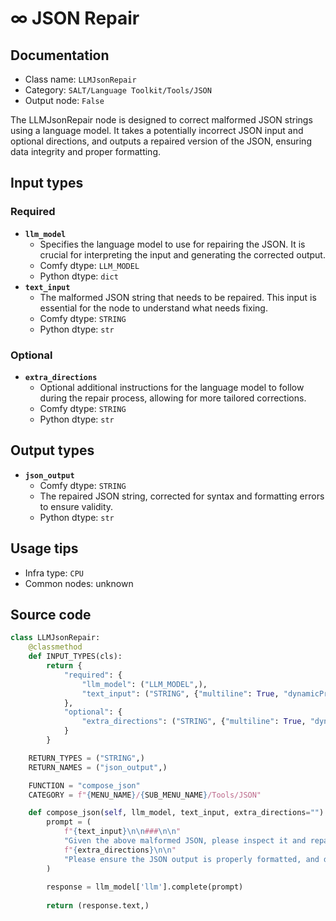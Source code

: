 # ∞ JSON Repair
## Documentation
- Class name: `LLMJsonRepair`
- Category: `SALT/Language Toolkit/Tools/JSON`
- Output node: `False`

The LLMJsonRepair node is designed to correct malformed JSON strings using a language model. It takes a potentially incorrect JSON input and optional directions, and outputs a repaired version of the JSON, ensuring data integrity and proper formatting.
## Input types
### Required
- **`llm_model`**
    - Specifies the language model to use for repairing the JSON. It is crucial for interpreting the input and generating the corrected output.
    - Comfy dtype: `LLM_MODEL`
    - Python dtype: `dict`
- **`text_input`**
    - The malformed JSON string that needs to be repaired. This input is essential for the node to understand what needs fixing.
    - Comfy dtype: `STRING`
    - Python dtype: `str`
### Optional
- **`extra_directions`**
    - Optional additional instructions for the language model to follow during the repair process, allowing for more tailored corrections.
    - Comfy dtype: `STRING`
    - Python dtype: `str`
## Output types
- **`json_output`**
    - Comfy dtype: `STRING`
    - The repaired JSON string, corrected for syntax and formatting errors to ensure validity.
    - Python dtype: `str`
## Usage tips
- Infra type: `CPU`
- Common nodes: unknown


## Source code
```python
class LLMJsonRepair:
    @classmethod
    def INPUT_TYPES(cls):
        return {
            "required": {
                "llm_model": ("LLM_MODEL",),
                "text_input": ("STRING", {"multiline": True, "dynamicPrompts": False, "placeholder": "Malformed JSON..."}),
            },
            "optional": {
                "extra_directions": ("STRING", {"multiline": True, "dynamicPrompts": False, "placeholder": "Extra directions for the LLM to follow..."}),
            }
        }

    RETURN_TYPES = ("STRING",)
    RETURN_NAMES = ("json_output",)

    FUNCTION = "compose_json"
    CATEGORY = f"{MENU_NAME}/{SUB_MENU_NAME}/Tools/JSON"

    def compose_json(self, llm_model, text_input, extra_directions=""):
        prompt = (
            f"{text_input}\n\n###\n\n"
            "Given the above malformed JSON, please inspect it and repair it so that it's valid JSON, without changing or loosing any data if possible."
            f"{extra_directions}\n\n"
            "Please ensure the JSON output is properly formatted, and does not omit any data."
        )
        
        response = llm_model['llm'].complete(prompt)
        
        return (response.text,)

```
